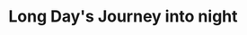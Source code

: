 ---
title: "Long Day's Journey into night"
drama-url: "https://en.wikipedia.org/wiki/Long_Day%27s_Journey_into_Night"
brief-introduction: "This is a play takes places on a single day in August 1912, from around 8:30 a.m. to midnight.What will happen in less than a day?"
img-name: "Bonn, Schauspiel Stadttheater Bad Godesberg"
image-url: "https://upload.wikimedia.org/wikipedia/commons/f/fe/Bundesarchiv_B_145_Bild-F004180-0008%2C_Bonn%2C_Schauspiel_Stadttheater_Bad_Godesberg.jpg"
img-creator: "Unterberg, Rolf"
licence: "CC BY-SA 3.0 DE"

 

original-work-name: 
  "The location, a summer home in Connecticut, corresponds to the family home, Monte Cristo Cottage." 
original-work-type: "closely parallels Eugene O'Neill's own life"  
original-work-year: "prior to O'Neill beginning his career in earnest"
original-work-url: https://en.wikipedia.org/wiki/Monte_Cristo_Cottage
writer: "Eugene O'Neill
(wikipdia 2021)"

category: "play"
tags: "1950s, Tragedy, Autobiography, Family, "

synopsis: "Set on an August day in 1912, the play depicts a family in Seaside Connecticut struggling to cope with the reality and consequences of failure involving other family members. The parents in the story are full of resentment, blame and blame towards their children, but despite their disillusionment with life, they end up making self-defeating attempts at affection and encouragement.
(wikipedia 2021)"
act-brief: | 

  _**Act I**_-Living-room of the Tyrones' summer home, 8:30 am on a day in August, 1912  
  _**Act II**_-The same, around 12:45 pm; and about a half-hour later  
  _**Act III**_-The same, around 6:30 that evening  
  _**Act IV**_-The same, around midnight  
  (widipedia 2021)
transition: "Although O 'Neill did not wish the play to be produced as a play, or even published in his lifetime, Monterey published the play by Yale University Press in 1956. The Swedish people were far more receptive to O 'Neill's work than any other country, and as a result, the play was shown in Swedish in Stockholm on February 2, 1956, to critical acclaim.
(wikipedia 2021)"

performance-date: "February 2, 1956"
performance-country: "Sweden"
performance-city: "Stockholm"
performance-venue: "Royal Dramatic Theatre"
director: "Bengt Ekerot"
director-img-url: https://upload.wikimedia.org/wikipedia/commons/7/7f/Bengt_Ekerot.jpg
director-img-licence: "Creative Commons Public Domain Mark 1.0 License"

scriptwriter:
references: "wikipedia.org. 2021. Ma Rainey's Black Bottom - Wikipedia. [online] Available at: <https://en.wikipedia.org/wiki/Long_Day%27s_Journey_into_Night> [Accessed 13 December 2021]." 

music1: Andre Previn-Long Day's Journey Into Night (Opening Titles) 1962
music-url: https://www.youtube.com/watch?v=y3tzjkme76s


music2: musics in "Long Day's Journey into night"
music2-url: https://yalebooks.yale.edu/book/9780300214321/long-days-journey-night

music3: Long Day's Journey Into Night - Music Video - Music by Michael Roth
music3-url: https://www.youtube.com/watch?v=H-Rv25CAUTs

layout: exhibit
---